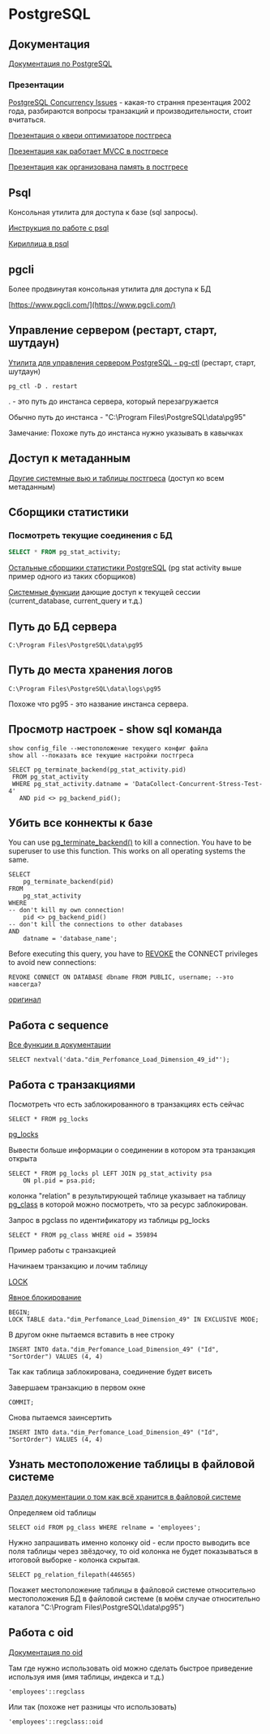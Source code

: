 # PostgreSQL

## Документация

[Документация по PostgreSQL](https://www.postgresql.org/docs/9.6/static/index.html)

### Презентации

[PostgreSQL Concurrency Issues](https://www.postgresql.org/files/developer/concurrency.pdf) - какая-то страння презентация 2002 года, разбираются вопросы транзакций и производительности, стоит вчитаться.

[Презентация о квери оптимизаторе постгреса](http://momjian.us/main/writings/pgsql/optimizer.pdf)

[Презентация как работает MVCC в постгресе](http://momjian.us/main/writings/pgsql/mvcc.pdf)

[Презентация как организована память в постгресе](http://momjian.us/main/writings/pgsql/inside_shmem.pdf)

## Psql

Консольная утилита для доступа к базе \(sql запросы\).

[Инструкция по работе с psql](https://postgrespro.ru/docs/postgrespro/9.6/app-psql)

[Кириллица в psql](http://www.iu5bmstu.ru/index.php/PostgreSQL_-_Кириллица_в_psql_под_Windows)

## pgcli

Более продвинутая консольная утилита для доступа к БД

[https://www.pgcli.com/](https://www.pgcli.com/)

## Управление сервером \(рестарт, старт, шутдаун\)

[Утилита для управления сервером PostgreSQL - pg-ctl](https://www.postgresql.org/docs/9.3/static/app-pg-ctl.html) \(рестарт, старт, шутдаун\)

```text
pg_ctl -D . restart
```

. - это путь до инстанса сервера, который перезагружается

Обычно путь до инстанса - "C:\Program Files\PostgreSQL\data\pg95"

Замечание: Похоже путь до инстанса нужно указывать в кавычках

## Доступ к метаданным

[Другие системные вью и таблицы постгреса](https://www.postgresql.org/docs/9.6/static/catalogs.html) \(доступ ко всем метаданным\)

## Cборщики статистики

### Посмотреть текущие соединения с БД

```sql
SELECT * FROM pg_stat_activity;
```

[Остальные сборщики статистики PostgreSQL](https://www.postgresql.org/docs/9.6/static/monitoring-stats.html) \(pg stat activity выше пример одного из таких сборщиков\)

[Системные функции](https://www.postgresql.org/docs/current/static/functions-info.html) дающие доступ к текущей сессии \(current\_database, current\_query и т.д.\)

## Путь до БД сервера

```text
C:\Program Files\PostgreSQL\data\pg95
```

## Путь до места хранения логов

```text
C:\Program Files\PostgreSQL\data\logs\pg95
```

Похоже что pg95 - это название инстанса сервера.

## Просмотр настроек - show sql команда

```text
show config_file --местоположение текущего конфиг файла
show all --показать все текущие настройки постгреса
```

```text
SELECT pg_terminate_backend(pg_stat_activity.pid)
 FROM pg_stat_activity
 WHERE pg_stat_activity.datname = 'DataCollect-Concurrent-Stress-Test-4'
   AND pid <> pg_backend_pid();
```

## Убить все коннекты к базе

You can use [pg\_terminate\_backend\(\)](http://www.postgresql.org/docs/current/static/functions-admin.html) to kill a connection. You have to be superuser to use this function. This works on all operating systems the same.

```text
SELECT
    pg_terminate_backend(pid)
FROM
    pg_stat_activity 
WHERE
-- don't kill my own connection!
    pid <> pg_backend_pid()
-- don't kill the connections to other databases
AND
    datname = 'database_name';
```

Before executing this query, you have to [REVOKE](http://www.postgresql.org/docs/current/interactive/sql-revoke.html) the CONNECT privileges to avoid new connections:

```text
REVOKE CONNECT ON DATABASE dbname FROM PUBLIC, username; --это навсегда?
```

[оригинал](https://stackoverflow.com/questions/5108876/kill-a-postgresql-session-connection)

## Работа с sequence

[Все функции в документации](https://www.postgresql.org/docs/9.1/static/functions-sequence.html)

```text
SELECT nextval('data."dim_Perfomance_Load_Dimension_49_id"');
```

## Работа с транзакциями

Посмотреть что есть заблокированного в транзакциях есть сейчас

```text
SELECT * FROM pg_locks
```

[pg\_locks](https://www.postgresql.org/docs/9.5/static/view-pg-locks.html)

Вывести больше информации о соединении в котором эта транзакция открыта

```text
SELECT * FROM pg_locks pl LEFT JOIN pg_stat_activity psa
    ON pl.pid = psa.pid;
```

колонка "relation" в результирующей таблице указывает на таблицу [pg\_class](https://www.postgresql.org/docs/9.5/static/catalog-pg-class.html) в которой можно посмотреть, что за ресурс заблокирован.

Запрос в pgclass по идентификатору из таблицы pg\_locks

```text
SELECT * FROM pg_class WHERE oid = 359894
```

Пример работы с транзакцией

Начинаем транзакцию и лочим таблицу

[LOCK](https://postgrespro.ru/docs/postgresql/9.6/sql-lock)

[Явное блокирование](https://www.postgresql.org/docs/9.5/static/explicit-locking.html)

```text
BEGIN;
LOCK TABLE data."dim_Perfomance_Load_Dimension_49" IN EXCLUSIVE MODE;
```

В другом окне пытаемся вставить в нее строку

```text
INSERT INTO data."dim_Perfomance_Load_Dimension_49" ("Id", "SortOrder") VALUES (4, 4)
```

Так как таблица заблокирована, соединение будет висеть

Завершаем транзакцию в первом окне

```text
COMMIT;
```

Снова пытаемся заинсертить

```text
INSERT INTO data."dim_Perfomance_Load_Dimension_49" ("Id", "SortOrder") VALUES (4, 4)
```

## Узнать местоположение таблицы в файловой системе

[Раздел документации о том как всё хранится в файловой системе](https://www.postgresql.org/docs/10/static/storage.html)

Определяем oid таблицы

```text
SELECT oid FROM pg_class WHERE relname = 'employees';
```

Нужно запрашивать именно колонку oid - если просто выводить все поля таблицы через звёздочку, то oid колонка не будет показываться в итоговой выборке - колонка скрытая.

```text
SELECT pg_relation_filepath(446565)
```

Покажет местоположение таблицы в файловой системе относительно местоположения БД в файловой системе \(в моём случае относительно каталога "C:\Program Files\PostgreSQL\data\pg95"\)

## Работа с oid

[Документация по oid](https://www.postgresql.org/docs/current/static/datatype-oid.html)

Там где нужно использовать oid можно сделать быстрое приведение используя имя \(имя таблицы, индекса и т.д.\)

```text
'employees'::regclass
```

Или так \(похоже нет разницы что использовать\)

```text
'employees'::regclass::oid
```

